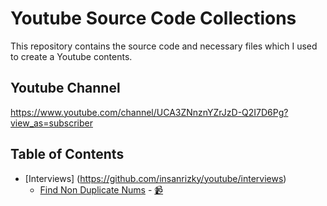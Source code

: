 # Youtube Source Code Collections

This repository contains the source code and necessary files which I used to create a Youtube contents.

## Youtube Channel
https://www.youtube.com/channel/UCA3ZNnznYZrJzD-Q2I7D6Pg?view_as=subscriber

## Table of Contents
* [Interviews] (https://github.com/insanrizky/youtube/interviews)
  * [Find Non Duplicate Nums](https://github.com/insanrizky/youtube/interviews/find_non_duplicate_nums.py) - [📹]()
